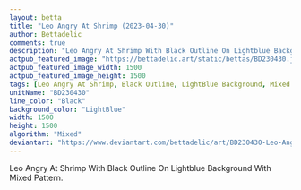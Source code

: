 ```yaml
---
layout: betta
title: "Leo Angry At Shrimp (2023-04-30)"
author: Bettadelic
comments: true
description: "Leo Angry At Shrimp With Black Outline On Lightblue Background With Mixed Pattern."
actpub_featured_image: "https://bettadelic.art/static/bettas/BD230430.jpg"
actpub_featured_image_width: 1500
actpub_featured_image_height: 1500
tags: [Leo Angry At Shrimp, Black Outline, LightBlue Background, Mixed Pattern, April 2023]
unitName: "BD230430"
line_color: "Black"
background_color: "LightBlue"
width: 1500
height: 1500
algorithm: "Mixed"
deviantart: "https://www.deviantart.com/bettadelic/art/BD230430-Leo-Angry-At-Shrimp-2023-04-30-960445604"
---
```


Leo Angry At Shrimp With Black Outline On Lightblue Background With Mixed Pattern.
